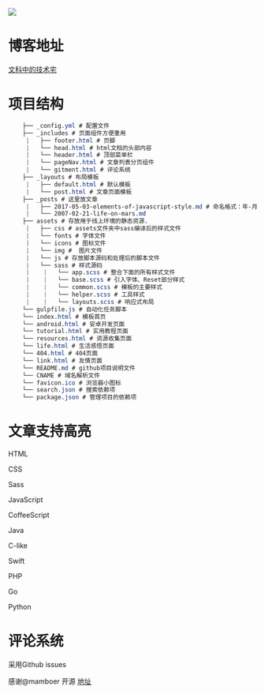 ![](https://i.loli.net/2017/12/04/5a2525a70f286.png)

# 博客地址

[文科中的技术宅](https://townwang.com/)


# 项目结构 
```css
    ├── _config.yml # 配置文件
    ├── _includes # 页面组件方便重用
     |   ├── footer.html # 页脚
     |   └── head.html # html文档的头部内容
     |   └── header.html # 顶部菜单栏
     |   └── pageNav.html # 文章列表分页组件
     |   └── gitment.html # 评论系统
    ├── _layouts # 布局模板
     |   ├── default.html # 默认模板
     |   └── post.html # 文章页面模板
    ├── _posts # 这里放文章
     |   ├── 2017-05-03-elements-of-javascript-style.md # 命名格式：年-月-日-文章标题.md
     |   └── 2007-02-21-life-on-mars.md
    ├── assets # 存放用于线上环境的静态资源.
     |   ├── css # assets文件夹中sass编译后的样式文件
     |   └── fonts # 字体文件
     |   └── icons # 图标文件
     |   └── img #  图片文件
     |   └── js # 存放脚本源码和处理后的脚本文件
     |   └── sass # 样式源码
     |    |   └── app.scss # 整合下面的所有样式文件
     |    |   └── base.scss # 引入字体、Reset部分样式
     |    |   └── common.scss # 模板的主要样式
     |    |   └── helper.scss # 工具样式
     |    |   └── layouts.scss # 响应式布局
    └── gulpfile.js # 自动化任务脚本
    └── index.html # 模板首页
    └── android.html # 安卓开发页面
    └── tutorial.html # 实用教程页面
    └── resources.html # 资源收集页面
    └── life.html # 生活感悟页面
    └── 404.html # 404页面
    └── link.html # 友情页面
    └── README.md # github项目说明文件
    └── CNAME # 域名解析文件
    └── favicon.ico # 浏览器小图标
    └── search.json # 搜索依赖项
    └── package.json # 管理项目的依赖项
```
#  文章支持高亮 

HTML

CSS

Sass

JavaScript

CoffeeScript

Java

C-like

Swift

PHP

Go

Python

# 评论系统

采用Github issues 

感谢@mamboer 开源 [地址](https://github.com/gitalk/gitalk)





